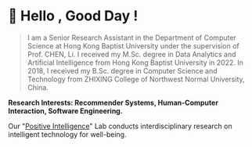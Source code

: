 # 👋 Hello , Good Day !

> I am a Senior Research Assistant in the Department of Computer Science at Hong Kong Baptist University under the supervision of Prof. CHEN, Li. I received my M.Sc. degree in Data Analytics and Artificial Intelligence from Hong Kong Baptist University in 2022. In 2018, I received my B.Sc. degree in Computer Science and Technology from ZHIXING College of Northwest Normal University, China.

**Research Interests: Recommender Systems, Human-Computer Interaction, Software Engineering.**

Our "[Positive Intelligence](https://pilab-hkbu.github.io/#/)" Lab conducts interdisciplinary research on intelligent technology for well-being.